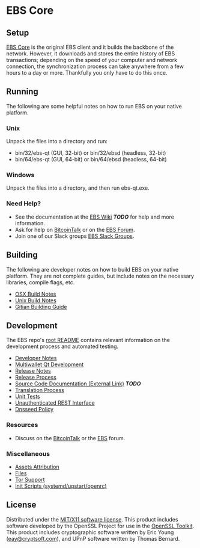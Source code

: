 EBS Core
=====================

Setup
---------------------
[EBS Core](http://ebs.org/wallet) is the original EBS client and it builds the backbone of the network. However, it downloads and stores the entire history of EBS transactions; depending on the speed of your computer and network connection, the synchronization process can take anywhere from a few hours to a day or more. Thankfully you only have to do this once.

Running
---------------------
The following are some helpful notes on how to run EBS on your native platform.

### Unix

Unpack the files into a directory and run:

- bin/32/ebs-qt (GUI, 32-bit) or bin/32/ebsd (headless, 32-bit)
- bin/64/ebs-qt (GUI, 64-bit) or bin/64/ebsd (headless, 64-bit)

### Windows

Unpack the files into a directory, and then run ebs-qt.exe.

### Need Help?

* See the documentation at the [EBS Wiki](https://en.bitcoin.it/wiki/Main_Page) ***TODO***
for help and more information.
* Ask for help on [BitcoinTalk](https://bitcointalk.org/index.php?topic=1262920.0) or on the [EBS Forum](http://forum.ebs.org/).
* Join one of our Slack groups [EBS Slack Groups](https://ebs.org/slack-logins/).

Building
---------------------
The following are developer notes on how to build EBS on your native platform. They are not complete guides, but include notes on the necessary libraries, compile flags, etc.

- [OSX Build Notes](build-osx.md)
- [Unix Build Notes](build-unix.md)
- [Gitian Building Guide](gitian-building.md)

Development
---------------------
The EBS repo's [root README](https://github.com/EBS-Project/EBS/blob/master/README.md) contains relevant information on the development process and automated testing.

- [Developer Notes](developer-notes.md)
- [Multiwallet Qt Development](multiwallet-qt.md)
- [Release Notes](release-notes.md)
- [Release Process](release-process.md)
- [Source Code Documentation (External Link)](https://dev.visucore.com/bitcoin/doxygen/) ***TODO***
- [Translation Process](translation_process.md)
- [Unit Tests](unit-tests.md)
- [Unauthenticated REST Interface](REST-interface.md)
- [Dnsseed Policy](dnsseed-policy.md)

### Resources

* Discuss on the [BitcoinTalk](https://bitcointalk.org/index.php?topic=1262920.0) or the [EBS](http://forum.ebs.org/) forum.

### Miscellaneous
- [Assets Attribution](assets-attribution.md)
- [Files](files.md)
- [Tor Support](tor.md)
- [Init Scripts (systemd/upstart/openrc)](init.md)

License
---------------------
Distributed under the [MIT/X11 software license](http://www.opensource.org/licenses/mit-license.php).
This product includes software developed by the OpenSSL Project for use in the [OpenSSL Toolkit](https://www.openssl.org/). This product includes
cryptographic software written by Eric Young ([eay@cryptsoft.com](mailto:eay@cryptsoft.com)), and UPnP software written by Thomas Bernard.
